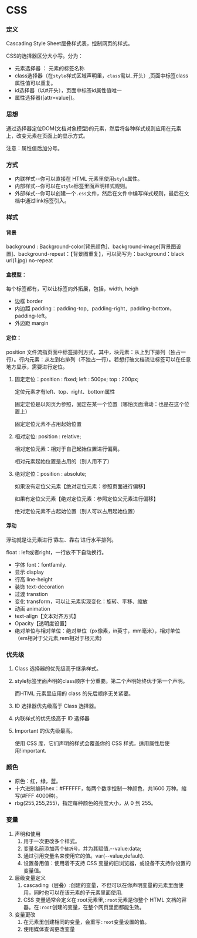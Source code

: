 # CSS

### 定义

Cascading Style Sheet层叠样式表，控制网页的样式。

CSS的选择器区分大小写。分为：

- 元素选择器 ： 元素的标签名称
- class选择器（在`style`样式区域声明里，`class`需以`.`开头）,页面中标签class属性值可以重复。
- id选择器（以#开头），页面中标签id属性值唯一
- 属性选择器([attr=value])。

### 思想

通过选择器定位DOM(文档对象模型)的元素，然后将各种样式规则应用在元素上，改变元素在页面上的显示方式。

注意：属性值后加分号。

### 方式

- 内联样式--你可以直接在 HTML 元素里使用`style`属性。
- 内部样式--你可以在`style`标签里面声明样式规则。
- 外部样式--你可以创建一个`.css`文件，然后在文件中编写样式规则，最后在文档中通过link标签引入。

### 样式

#### 背景 

background : Background-color[背景颜色]、background-image[背景图设置]、background-repeat：【背景图重复】，可以简写为：background：black url(1.jpg)  no-repeat

#### 盒模型：

每个标签都有，可以让标签向外拓展，包括，width, heigh

- 边框 border
- 内边距 padding：padding-top`, `padding-right`, `padding-bottom， padding-left。
- 外边距 margin

#### 定位：

position 文件流指页面中标签排列方式，其中，块元素：从上到下排列（独占一行）。行内元素：从左到右排列（不独占一行）。若想打破文档流让标签可以在任意地方显示，需要进行定位。

1. 固定定位：position : fixed; left : 500px; top : 200px;

   定位元素才有left、top、right、bottom属性

   固定定位是以网页为参照，固定在某一个位置（哪怕页面滑动：也是在这个位置上）

   固定定位元素不占用起始位置

2. 相对定位: position : relative;

   相对定位元素：相对于自己起始位置进行偏离。

   相对元素起始位置是占用的（别人用不了）

3. 绝对定位：position : absolute;

   如果没有定位父元素【绝对定位元素：参照页面进行偏移】

   如果有定位父元素【绝对定位元素：参照定位父元素进行偏移】

   绝对定位元素不占起始位置（别人可以占用起始位置）

#### 浮动

浮动就是让元素进行‘靠左、靠右’进行水平排列。

float : left或者right，一行放不下自动换行。

- 字体 font：fontfamily.
- 显示 display
- 行高 line-height
- 装饰 text-decoration
- 过渡 transtion
- 变化 transform，可以让元素实现变化：旋转、平移、缩放
- 动画 animation
- text-align【文本对齐方式】
- Opacity【透明度设置】
- 绝对单位与相对单位：绝对单位（px像素，in英寸，mm毫米），相对单位（em相对于父元素,rem相对于根元素)

### 优先级

1. Class 选择器的优先级高于继承样式。

2. style标签里面声明的class顺序十分重要。第二个声明始终优于第一个声明。

   而HTML 元素里应用的 class 的先后顺序无关紧要。

3. ID 选择器优先级高于 Class 选择器。

4. 内联样式的优先级高于 ID 选择器

5. Important 的优先级最高。

   使用 CSS 库，它们声明的样式会覆盖你的 CSS 样式，适用属性后使用!important.

### 颜色

- 原色：红，绿，蓝。
- 十六进制编码hex：#FFFFFF，每两个数字控制一种颜色，共1600 万种。缩写(#FFF 4000种)。
- rbg(255,255,255)，指定每种颜色的亮度大小，从 0 到 255。

### 变量

1. 声明和使用
   1. 用于一次更改多个样式。
   2. 变量名前添加两个`破折号`，并为其赋值.--value:data;
   3. 通过引用变量名来使用它的值。var(--value,default).
   4. 设置备用值：使用着不支持 CSS 变量的旧浏览器，或设备不支持你设置的变量值。
2. 层级变量定义
   1. cascading（层叠）:创建的变量，不但可以在你声明变量的元素里面使用，同时也可以在该元素的子元素里面使用.
   2. CSS 变量通常会定义在:root元素里,`:root`元素是你整个 HTML 文档的容器。在`:root`创建的变量，在整个网页里面都能生效。
3. 变量更改
   1. 在元素里创建相同的变量，会重写`:root`变量设置的值。
   2. 使用媒体查询更改变量





